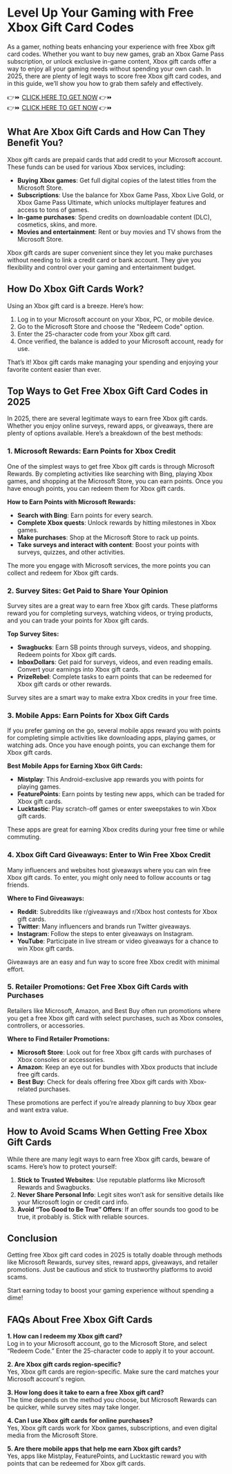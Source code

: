 # Level Up Your Gaming with Free Xbox Gift Card Codes

As a gamer, nothing beats enhancing your experience with free Xbox gift card codes. Whether you want to buy new games, grab an Xbox Game Pass subscription, or unlock exclusive in-game content, Xbox gift cards offer a way to enjoy all your gaming needs without spending your own cash. In 2025, there are plenty of legit ways to score free Xbox gift card codes, and in this guide, we’ll show you how to grab them safely and effectively.

👉⏩ <a href="giftcodehive.com">CLICK HERE TO GET NOW</a> 👉⏩  
👉⏩ <a href="giftcodehive.com">CLICK HERE TO GET NOW</a> 👉⏩
## What Are Xbox Gift Cards and How Can They Benefit You?

Xbox gift cards are prepaid cards that add credit to your Microsoft account. These funds can be used for various Xbox services, including:

- **Buying Xbox games**: Get full digital copies of the latest titles from the Microsoft Store.
- **Subscriptions**: Use the balance for Xbox Game Pass, Xbox Live Gold, or Xbox Game Pass Ultimate, which unlocks multiplayer features and access to tons of games.
- **In-game purchases**: Spend credits on downloadable content (DLC), cosmetics, skins, and more.
- **Movies and entertainment**: Rent or buy movies and TV shows from the Microsoft Store.

Xbox gift cards are super convenient since they let you make purchases without needing to link a credit card or bank account. They give you flexibility and control over your gaming and entertainment budget.

## How Do Xbox Gift Cards Work?

Using an Xbox gift card is a breeze. Here’s how:

1. Log in to your Microsoft account on your Xbox, PC, or mobile device.
2. Go to the Microsoft Store and choose the "Redeem Code" option.
3. Enter the 25-character code from your Xbox gift card.
4. Once verified, the balance is added to your Microsoft account, ready for use.

That’s it! Xbox gift cards make managing your spending and enjoying your favorite content easier than ever.

## Top Ways to Get Free Xbox Gift Card Codes in 2025

In 2025, there are several legitimate ways to earn free Xbox gift cards. Whether you enjoy online surveys, reward apps, or giveaways, there are plenty of options available. Here’s a breakdown of the best methods:

### 1. Microsoft Rewards: Earn Points for Xbox Credit

One of the simplest ways to get free Xbox gift cards is through Microsoft Rewards. By completing activities like searching with Bing, playing Xbox games, and shopping at the Microsoft Store, you can earn points. Once you have enough points, you can redeem them for Xbox gift cards.

**How to Earn Points with Microsoft Rewards:**

- **Search with Bing**: Earn points for every search.
- **Complete Xbox quests**: Unlock rewards by hitting milestones in Xbox games.
- **Make purchases**: Shop at the Microsoft Store to rack up points.
- **Take surveys and interact with content**: Boost your points with surveys, quizzes, and other activities.

The more you engage with Microsoft services, the more points you can collect and redeem for Xbox gift cards.

### 2. Survey Sites: Get Paid to Share Your Opinion

Survey sites are a great way to earn free Xbox gift cards. These platforms reward you for completing surveys, watching videos, or trying products, and you can trade your points for Xbox gift cards.

**Top Survey Sites:**

- **Swagbucks**: Earn SB points through surveys, videos, and shopping. Redeem points for Xbox gift cards.
- **InboxDollars**: Get paid for surveys, videos, and even reading emails. Convert your earnings into Xbox gift cards.
- **PrizeRebel**: Complete tasks to earn points that can be redeemed for Xbox gift cards or other rewards.

Survey sites are a smart way to make extra Xbox credits in your free time.

### 3. Mobile Apps: Earn Points for Xbox Gift Cards

If you prefer gaming on the go, several mobile apps reward you with points for completing simple activities like downloading apps, playing games, or watching ads. Once you have enough points, you can exchange them for Xbox gift cards.

**Best Mobile Apps for Earning Xbox Gift Cards:**

- **Mistplay**: This Android-exclusive app rewards you with points for playing games.
- **FeaturePoints**: Earn points by testing new apps, which can be traded for Xbox gift cards.
- **Lucktastic**: Play scratch-off games or enter sweepstakes to win Xbox gift cards.

These apps are great for earning Xbox credits during your free time or while commuting.

### 4. Xbox Gift Card Giveaways: Enter to Win Free Xbox Credit

Many influencers and websites host giveaways where you can win free Xbox gift cards. To enter, you might only need to follow accounts or tag friends.

**Where to Find Giveaways:**

- **Reddit**: Subreddits like r/giveaways and r/Xbox host contests for Xbox gift cards.
- **Twitter**: Many influencers and brands run Twitter giveaways.
- **Instagram**: Follow the steps to enter giveaways on Instagram.
- **YouTube**: Participate in live stream or video giveaways for a chance to win Xbox gift cards.

Giveaways are an easy and fun way to score free Xbox credit with minimal effort.

### 5. Retailer Promotions: Get Free Xbox Gift Cards with Purchases

Retailers like Microsoft, Amazon, and Best Buy often run promotions where you get a free Xbox gift card with select purchases, such as Xbox consoles, controllers, or accessories.

**Where to Find Retailer Promotions:**

- **Microsoft Store**: Look out for free Xbox gift cards with purchases of Xbox consoles or accessories.
- **Amazon**: Keep an eye out for bundles with Xbox products that include free gift cards.
- **Best Buy**: Check for deals offering free Xbox gift cards with Xbox-related purchases.

These promotions are perfect if you’re already planning to buy Xbox gear and want extra value.

## How to Avoid Scams When Getting Free Xbox Gift Cards

While there are many legit ways to earn free Xbox gift cards, beware of scams. Here’s how to protect yourself:

1. **Stick to Trusted Websites**: Use reputable platforms like Microsoft Rewards and Swagbucks.
2. **Never Share Personal Info**: Legit sites won’t ask for sensitive details like your Microsoft login or credit card info.
3. **Avoid “Too Good to Be True” Offers**: If an offer sounds too good to be true, it probably is. Stick with reliable sources.

## Conclusion

Getting free Xbox gift card codes in 2025 is totally doable through methods like Microsoft Rewards, survey sites, reward apps, giveaways, and retailer promotions. Just be cautious and stick to trustworthy platforms to avoid scams.

Start earning today to boost your gaming experience without spending a dime!

## FAQs About Free Xbox Gift Cards

**1. How can I redeem my Xbox gift card?**  
Log in to your Microsoft account, go to the Microsoft Store, and select “Redeem Code.” Enter the 25-character code to apply it to your account.

**2. Are Xbox gift cards region-specific?**  
Yes, Xbox gift cards are region-specific. Make sure the card matches your Microsoft account's region.

**3. How long does it take to earn a free Xbox gift card?**  
The time depends on the method you choose, but Microsoft Rewards can be quicker, while survey sites may take longer.

**4. Can I use Xbox gift cards for online purchases?**  
Yes, Xbox gift cards work for Xbox games, subscriptions, and even digital media from the Microsoft Store.

**5. Are there mobile apps that help me earn Xbox gift cards?**  
Yes, apps like Mistplay, FeaturePoints, and Lucktastic reward you with points that can be redeemed for Xbox gift cards.
